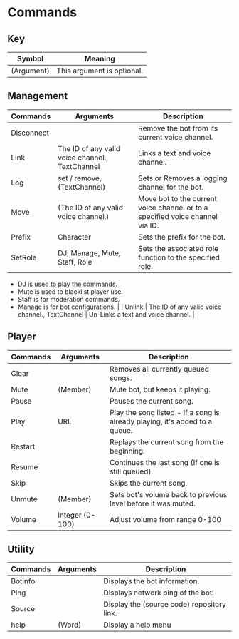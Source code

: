 # Commands

## Key
| Symbol     | Meaning                    |
| ---------- | -------------------------- |
| (Argument) | This argument is optional. |

## Management
| Commands   | Arguments                                       | Description                                                                                                                                                                                                  |
| ---------- | ----------------------------------------------- | ------------------------------------------------------------------------------------------------------------------------------------------------------------------------------------------------------------ |
| Disconnect | <none>                                          | Remove the bot from its current voice channel.                                                                                                                                                               |
| Link       | The ID of any valid voice channel., TextChannel | Links a text and voice channel.                                                                                                                                                                              |
| Log        | set / remove, (TextChannel)                     | Sets or Removes a logging channel for the bot.                                                                                                                                                               |
| Move       | (The ID of any valid voice channel.)            | Move bot to the current voice channel or to a specified voice channel via ID.                                                                                                                                |
| Prefix     | Character                                       | Sets the prefix for the bot.                                                                                                                                                                                 |
| SetRole    | DJ, Manage, Mute, Staff, Role                   | Sets the associated role function to the specified role.

- DJ is used to play the commands.
- Mute is used to blacklist player use.
- Staff is for moderation commands.
- Manage is for bot configurations. |
| Unlink     | The ID of any valid voice channel., TextChannel | Un-Links a text and voice channel.                                                                                                                                                                           |

## Player
| Commands | Arguments       | Description                                                                 |
| -------- | --------------- | --------------------------------------------------------------------------- |
| Clear    | <none>          | Removes all currently queued songs.                                         |
| Mute     | (Member)        | Mute bot, but keeps it playing.                                             |
| Pause    | <none>          | Pauses the current song.                                                    |
| Play     | URL             | Play the song listed - If a song is already playing, it's added to a queue. |
| Restart  | <none>          | Replays the current song from the beginning.                                |
| Resume   | <none>          | Continues the last song (If one is still queued)                            |
| Skip     | <none>          | Skips the current song.                                                     |
| Unmute   | (Member)        | Sets bot's volume back to previous level before it was muted.               |
| Volume   | Integer (0-100) | Adjust volume from range 0-100                                              |

## Utility
| Commands | Arguments | Description                                |
| -------- | --------- | ------------------------------------------ |
| BotInfo  | <none>    | Displays the bot information.              |
| Ping     | <none>    | Displays network ping of the bot!          |
| Source   | <none>    | Display the (source code) repository link. |
| help     | (Word)    | Display a help menu                        |

